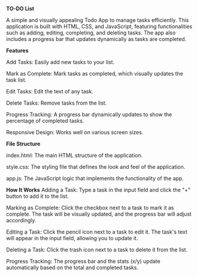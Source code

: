**TO-DO List**

A simple and visually appealing Todo App to manage tasks efficiently. This application is built with HTML, CSS, and JavaScript, featuring functionalities such as adding, editing, completing, and deleting tasks. The app also includes a progress bar that updates dynamically as tasks are completed.

**Features**

Add Tasks: Easily add new tasks to your list.

Mark as Complete: Mark tasks as completed, which visually updates the task list.

Edit Tasks: Edit the text of any task.

Delete Tasks: Remove tasks from the list.

Progress Tracking: A progress bar dynamically updates to show the percentage of completed tasks.

Responsive Design: Works well on various screen sizes.

**File Structure**

index.html: The main HTML structure of the application.

style.css: The styling file that defines the look and feel of the application.

app.js: The JavaScript logic that implements the functionality of the app.

**How It Works**
Adding a Task: Type a task in the input field and click the "+" button to add it to the list.

Marking as Complete: Click the checkbox next to a task to mark it as complete. The task will be visually updated, and the progress bar will adjust accordingly.

Editing a Task: Click the pencil icon next to a task to edit it. The task's text will appear in the input field, allowing you to update it.

Deleting a Task: Click the trash icon next to a task to delete it from the list.

Progress Tracking: The progress bar and the stats (x/y) update automatically based on the total and completed tasks.
